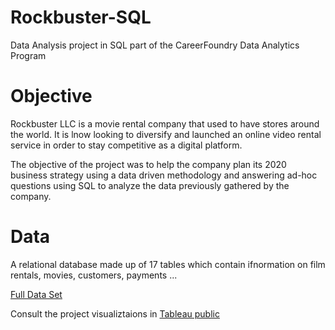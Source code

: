 # Rockbuster-SQL
Data Analysis project in SQL part of the CareerFoundry Data Analytics Program

# Objective 

Rockbuster LLC is a movie rental company that used to have stores around the world. It is lnow looking to diversify and launched an online video rental service in order to stay competitive as a digital platform. 

The objective of the project was to help the company plan its 2020 business strategy using a data driven methodology and answering ad-hoc questions using SQL to analyze the data previously gathered by the company. 

# Data 

A relational database made up of 17 tables which contain ifnormation on film rentals, movies, customers, payments ... 

[Full Data Set](www.postgresqltutorial.com/wp-content/uploads/2019/05/dvdrental.zip)

Consult the project visualiztaions in [Tableau public](https://public.tableau.com/app/profile/adri.8755/viz/VisualizationsTask_3_10/Dashboard3)
